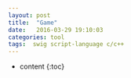 ```yaml
---
layout: post
title:  "Game"
date:   2016-03-29 19:10:03
categories: tool
tags:  swig script-language c/c++
---
```


* content
{:toc}


